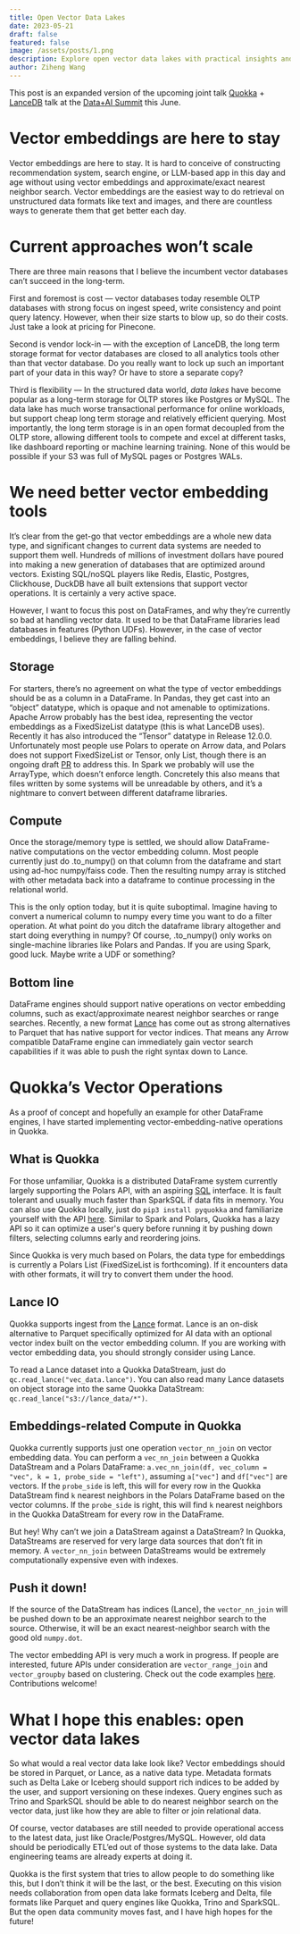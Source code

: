 ```yaml
---
title: Open Vector Data Lakes
date: 2023-05-21
draft: false
featured: false
image: /assets/posts/1.png
description: Explore open vector data lakes with practical insights and expert guidance from the LanceDB team.
author: Ziheng Wang
---
```


This post is an expanded version of the upcoming joint talk [Quokka](https://github.com/marsupialtail/quokka) + [LanceDB](https://github.com/lancedb/lancedb) talk at the [Data+AI Summit](https://www.databricks.com/dataaisummit/) this June.

# Vector embeddings are here to stay

Vector embeddings are here to stay. It is hard to conceive of constructing recommendation system, search engine, or LLM-based app in this day and age without using vector embeddings and approximate/exact nearest neighbor search. Vector embeddings are the easiest way to do retrieval on unstructured data formats like text and images, and there are countless ways to generate them that get better each day.

# Current approaches won’t scale

There are three main reasons that I believe the incumbent vector databases can’t succeed in the long-term.

First and foremost is cost — vector databases today resemble OLTP databases with strong focus on ingest speed, write consistency and point query latency. However, when their size starts to blow up, so do their costs. Just take a look at pricing for Pinecone.

Second is vendor lock-in — with the exception of LanceDB, the long term storage format for vector databases are closed to all analytics tools other than that vector database. Do you really want to lock up such an important part of your data in this way? Or have to store a separate copy?

Third is flexibility — In the structured data world, *data lakes* have become popular as a long-term storage for OLTP stores like Postgres or MySQL. The data lake has much worse transactional performance for online workloads, but support cheap long term storage and relatively efficient querying. Most importantly, the long term storage is in an open format decoupled from the OLTP store, allowing different tools to compete and excel at different tasks, like dashboard reporting or machine learning training. None of this would be possible if your S3 was full of MySQL pages or Postgres WALs.

# We need better vector embedding tools

It’s clear from the get-go that vector embeddings are a whole new data type, and significant changes to current data systems are needed to support them well. Hundreds of millions of investment dollars have poured into making a new generation of databases that are optimized around vectors. Existing SQL/noSQL players like Redis, Elastic, Postgres, Clickhouse, DuckDB have all built extensions that support vector operations. It is certainly a very active space.

However, I want to focus this post on DataFrames, and why they’re currently so bad at handling vector data. It used to be that DataFrame libraries lead databases in features (Python UDFs). However, in the case of vector embeddings, I believe they are falling behind.

## Storage

For starters, there’s no agreement on what the type of vector embeddings should be as a column in a DataFrame. In Pandas, they get cast into an “object” datatype, which is opaque and not amenable to optimizations. Apache Arrow probably has the best idea, representing the vector embeddings as a FixedSizeList datatype (this is what LanceDB uses). Recently it has also introduced the “Tensor” datatype in Release 12.0.0. Unfortunately most people use Polars to operate on Arrow data, and Polars does not support FixedSizeList or Tensor, only List, though there is an ongoing draft [PR](https://github.com/pola-rs/polars/pull/8342) to address this. In Spark we probably will use the ArrayType, which doesn’t enforce length. Concretely this also means that files written by some systems will be unreadable by others, and it’s a nightmare to convert between different dataframe libraries.

## Compute

Once the storage/memory type is settled, we should allow DataFrame-native computations on the vector embedding column. Most people currently just do .to_numpy() on that column from the dataframe and start using ad-hoc numpy/faiss code. Then the resulting numpy array is stitched with other metadata back into a dataframe to continue processing in the relational world.

This is the only option today, but it is quite suboptimal. Imagine having to convert a numerical column to numpy every time you want to do a filter operation. At what point do you ditch the dataframe library altogether and start doing everything in numpy? Of course, .to_numpy() only works on single-machine libraries like Polars and Pandas. If you are using Spark, good luck. Maybe write a UDF or something?

## Bottom line

DataFrame engines should support native operations on vector embedding columns, such as exact/approximate nearest neighbor searches or range searches. Recently, a new format [Lance](https://github.com/eto-ai/lance) has come out as strong alternatives to Parquet that has native support for vector indices. That means any Arrow compatible DataFrame engine can immediately gain vector search capabilities if it was able to push the right syntax down to Lance.

# Quokka’s Vector Operations

As a proof of concept and hopefully an example for other DataFrame engines, I have started implementing vector-embedding-native operations in Quokka.

## What is Quokka

For those unfamiliar, Quokka is a distributed DataFrame system currently largely supporting the Polars API, with an aspiring [SQL](https://github.com/marsupialtail/quokka/blob/master/pyquokka/sql.py) interface. It is fault tolerant and usually much faster than SparkSQL if data fits in memory. You can also use Quokka locally, just do `pip3 install pyquokka` and familiarize yourself with the API [here](https://marsupialtail.github.io/quokka/simple/). Similar to Spark and Polars, Quokka has a lazy API so it can optimize a user's query before running it by pushing down filters, selecting columns early and reordering joins.

Since Quokka is very much based on Polars, the data type for embeddings is currently a Polars List (FixedSizeList is forthcoming). If it encounters data with other formats, it will try to convert them under the hood.

## Lance IO

Quokka supports ingest from the [Lance](https://github.com/eto-ai/lance) format. Lance is an on-disk alternative to Parquet specifically optimized for AI data with an optional vector index built on the vector embedding column. If you are working with vector embedding data, you should strongly consider using Lance.

To read a Lance dataset into a Quokka DataStream, just do `qc.read_lance("vec_data.lance")`. You can also read many Lance datasets on object storage into the same Quokka DataStream: `qc.read_lance("s3://lance_data/*")`.

## Embeddings-related Compute in Quokka

Quokka currently supports just one operation `vector_nn_join` on vector embedding data. You can perform a `vec_nn_join` between a Quokka DataStream and a Polars DataFrame: `a.vec_nn_join(df, vec_column = "vec", k = 1, probe_side = "left")`, assuming `a["vec"]` and `df["vec"]` are vectors. If the `probe_side` is left, this will for every row in the Quokka DataStream find `k` nearest neighbors in the Polars DataFrame based on the vector columns. If the `probe_side` is right, this will find `k` nearest neighbors in the Quokka DataStream for every row in the DataFrame.

But hey! Why can’t we join a DataStream against a DataStream? In Quokka, DataStreams are reserved for very large data sources that don’t fit in memory. A `vector_nn_join` between DataStreams would be extremely computationally expensive even with indexes.

## Push it down!

If the source of the DataStream has indices (Lance), the `vector_nn_join` will be pushed down to be an approximate nearest neighbor search to the source. Otherwise, it will be an exact nearest-neighbor search with the good old `numpy.dot`.

The vector embedding API is very much a work in progress. If people are interested, future APIs under consideration are `vector_range_join` and `vector_groupby` based on clustering. Check out the code examples [here](https://github.com/marsupialtail/quokka/blob/master/apps/vectors/do_lance.py). Contributions welcome!

# What I hope this enables: open vector data lakes

So what would a real vector data lake look like? Vector embeddings should be stored in Parquet, or Lance, as a native data type. Metadata formats such as Delta Lake or Iceberg should support rich indices to be added by the user, and support versioning on these indexes. Query engines such as Trino and SparkSQL should be able to do nearest neighbor search on the vector data, just like how they are able to filter or join relational data.

Of course, vector databases are still needed to provide operational access to the latest data, just like Oracle/Postgres/MySQL. However, old data should be periodically ETL’ed out of those systems to the data lake. Data engineering teams are already experts at doing it.

Quokka is the first system that tries to allow people to do something like this, but I don’t think it will be the last, or the best. Executing on this vision needs collaboration from open data lake formats Iceberg and Delta, file formats like Parquet and query engines like Quokka, Trino and SparkSQL. But the open data community moves fast, and I have high hopes for the future!
